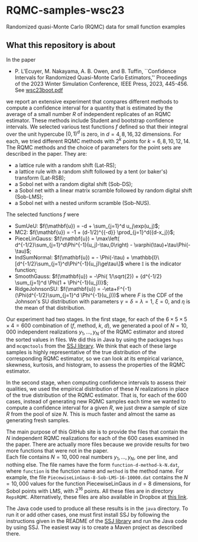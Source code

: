 # RQMC-samples-wsc23
Randomized quasi-Monte Carlo (RQMC) data for small function examples

## What this repository is about
In the paper 

* P. L'Ecuyer, M. Nakayama, A. B. Owen, and B. Tuffin, ``Confidence Intervals for Randomized Quasi-Monte Carlo Estimators,'' Proceedings of the 2023 Winter Simulation Conference, IEEE Press, 2023, 445-456. 
  See [wsc23boot.pdf](https://www-labs.iro.umontreal.ca/~lecuyer/myftp/papers/wsc23boot-cor2024.pdf)

we report an extensive experiment that compares different methods to compute a confidence interval for a quantity that is estimated by the average of a small number $R$ of independent replicates of an RQMC estimator. These methods include Student and bootstrap confidence intervals. We selected various test functions $f$ defined so that their integral over the unit hypercube $[0,1)^d$ is zero, in $d = 4, 8, 16, 32$ dimensions. For each, we tried different RQMC methods with $2^k$ points for $k = 6, 8, 10, 12, 14$. The RQMC methods and the choice of parameters for the point sets are described in the paper. They are: 
* a lattice rule with a random shift (Lat-RS);
* a lattice rule with a random shift followed by a tent (or baker's) transform (Lat-RSB);
* a Sobol net with a random digital shift (Sob-DS);
* a Sobol net with a linear matrix scramble followed by random digital shift (Sob-LMS);
* a Sobol net with a nested uniform scramble (Sob-NUS).
  
The selected functions $f$ were
* SumUeU:
  $f(\mathbf{u}) = -d + \sum_{j=1}^d u_j\exp(u_j)$;
* MC2:
  $f(\mathbf{u}) = -1 + (d-1/2)^{{-d}} \prod_{j=1}^d({d-x_j})$;
* PieceLinGauss:
  $f(\mathbf{u}) = \max\left( d^{-1/2}\sum_{j=1}^d\Phi^{-1}(u_j)-\tau,0\right) - \varphi(\tau)+\tau\Phi(-\tau)$;
* IndSumNormal:
  $f(\mathbf{u}) = - \Phi(-\tau) + \mathbb{I}\[d^{-1/2}\sum_{j=1}^d\Phi^{-1}(u_j)\ge\tau\]$
  where $\mathbb{I}$ is the indicator function;
* SmoothGauss:
  $f(\mathbf{u}) = -\Phi( 1/\sqrt{2}) + {d^{-1/2} \sum_{j=1}^d \Phi(1 + \Phi^{-1}(u_j))}$;
* RidgeJohnsonSU:
  $f(\mathbf{u}) = -\eta+F^{-1}(\Phi(d^{-1/2}\sum_{j=1}^d \Phi^{-1}(u_j)))$
  where $F$ is the CDF of the Johnson's SU distribution with parameters
  $\gamma=\delta=\lambda=1$, $\xi=0$, and $\eta$ is the mean of that distribution.

Our experiment had two stages. In the first stage, for each of the $6\times 5\times 5\times 4 = 600$ combination of ($f$, method, $k$, $d$), 
we generated a pool of $N = 10,000$ independent realizations $y_1, \ldots, y_N$ of the RQMC estimator and stored the sorted values in files.
We did this in Java by using the packages `hups` and `mcqmctools` from the 
[SSJ library](https://github.com/umontreal-simul/ssj). We think that each of these large samples is highly representative of the true 
distribution of the corresponding RQMC estimator, so we can look at its empirical variance, skewness, kurtosis, and histogram,
to assess the properties of the RQMC estimator.

In the second stage, when computing confidence intervals to assess their qualities, we used the empirical distribution of these $N$ realizations 
in place of the true distribution of the RQMC estimator. That is, for each of the 600 cases, instead of generating new RQMC samples each time
we wanted to compute a confidence interval for a given $R$, we just drew a sample of size $R$ from the pool of size $N$.
This is much faster and almost the same as generating fresh samples. 

The main purpose of this GitHub site is to provide the files that contain the $N$ independent RQMC realizations for each
of the 600 cases examined in the paper.  There are actually more files because we provide results for two more functions that were not in the paper.  
Each file contains $N = 10,000$ real numbers $y_1, \ldots, y_N$, one per line, and nothing else.
The file names have the form `function-d-method-k-N.dat`, where `function` is the function name and `method` is the method name.
For example, the file `PiecewiseLinGaus-8-Sob-LMS-16-10000.dat` contains the $N=10,000$ values for the function PiecewiseLinGaus in $d=8$ dimensions,
for Sobol points with LMS, with $2^{16}$ points.  All these files are in directory `RepsRQMC`.
Alternatively, these files are also available in Dropbox at 
[this link](https://www.dropbox.com/scl/fo/cs43u4eq01or9lhu3qm1r/AIbwuW8xQG94LqsW0vvBNPs?rlkey=2lm9pm3i1r51gntlcs0qdr946&st=4hegr4yj&dl=0).

The Java code used to produce all these results is in the `java` directory. To run it or add other cases, one must first 
install SSJ by following the instructions given in the README of the [SSJ library](https://github.com/umontreal-simul/ssj)
and run the Java code by using SSJ.  The easiest way is to create a Maven project as described there.


  
